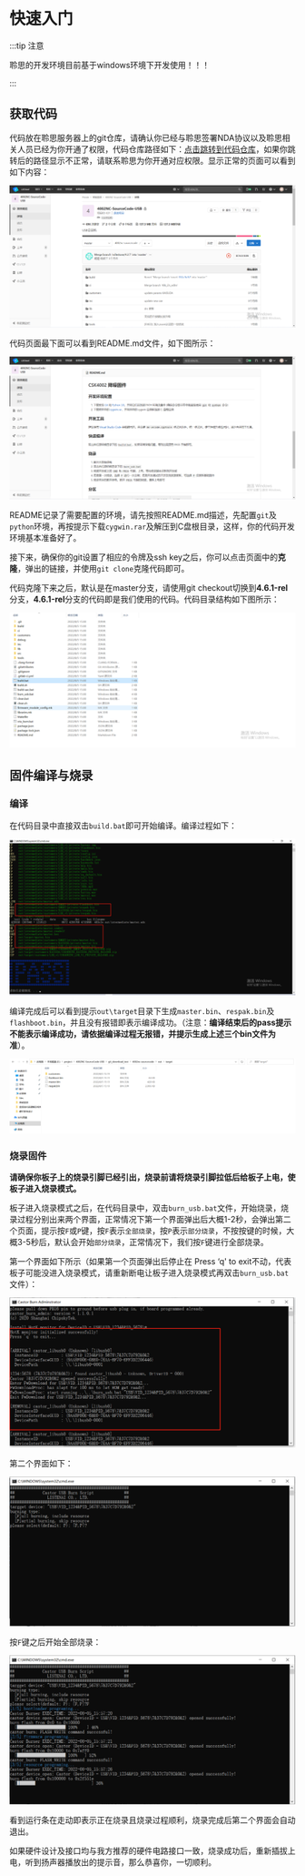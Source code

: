 # 快速入门

:::tip 注意

聆思的开发环境目前基于windows环境下开发使用！！！

:::

## 获取代码

代码放在聆思服务器上的git仓库，请确认你已经与聆思签署NDA协议以及聆思相关人员已经为你开通了权限，代码仓库路径如下：[点击跳转到代码仓库](https://cloud.listenai.com/private/AI-audio/4002nc-sourcecode)，如果你跳转后的路径显示不正常，请联系聆思为你开通对应权限。显示正常的页面可以看到如下内容：

![git_clone_path](./files/git_clone_path.png)

代码页面最下面可以看到README.md文件，如下图所示：

![git_clone_path_readme](./files/git_clone_path_readme.png)

README记录了需要配置的环境，请先按照README.md描述，先配置`git`及`python`环境，再按提示下载`cygwin.rar`及解压到C盘根目录，这样，你的代码开发环境基本准备好了。

接下来，确保你的git设置了相应的令牌及ssh key之后，你可以点击页面中的**克隆**，弹出的链接，并使用`git clone`克隆代码即可。

代码克隆下来之后，默认是在master分支，请使用git checkout切换到**4.6.1-rel**分支，**4.6.1-rel**分支的代码即是我们使用的代码。代码目录结构如下图所示：

![code_display](./files/code_display.png)



## 固件编译与烧录

### 编译

在代码目录中直接双击`build.bat`即可开始编译。编译过程如下：

![build_result](./files/build_result.png)

编译完成后可以看到提示`out\target`目录下生成`master.bin`、`respak.bin`及`flashboot.bin`，并且没有报错即表示编译成功。（注意：**编译结束后的pass提示不能表示编译成功，请依据编译过程无报错，并提示生成上述三个bin文件为准**）。

![build_ok](./files/build_ok.png)

###  烧录固件

**请确保你板子上的烧录引脚已经引出，烧录前请将烧录引脚拉低后给板子上电，使板子进入烧录模式。**

板子进入烧录模式之后，在代码目录中，双击`burn_usb.bat`文件，开始烧录，烧录过程分别出来两个界面，正常情况下第一个界面弹出后大概1-2秒，会弹出第二个页面，提示按`F`或`P`键，按`F`表示`全部烧录`，按`P`表示`部分烧录`，不按按键的时候，大概3-5秒后，默认会开始`部分烧录`，正常情况下，我们按`F`键进行全部烧录。

第一个界面如下所示（如果第一个页面弹出后停止在 Press ‘q' to exit不动，代表板子可能没进入烧录模式，请重新断电让板子进入烧录模式再双击`burn_usb.bat`文件）：

![burn_begin](./files/burn_begin.png)

第二个界面如下：

![burn_press](./files/burn_press.png)

按`F`键之后开始全部烧录：

![burn_process](./files/burn_process.png)

看到运行条在走动即表示正在烧录且烧录过程顺利，烧录完成后第二个界面会自动退出。

如果硬件设计及接口均与我方推荐的硬件电路接口一致，烧录成功后，重新插拔上电，听到扬声器播放出的提示音，那么恭喜你，一切顺利。
